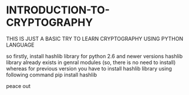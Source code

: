 # INTRODUCTION-TO-CRYPTOGRAPHY
THIS IS JUST A BASIC TRY TO LEARN CRYPTOGRAPHY USING PYTHON LANGUAGE

so firstly, install hashlib library
for python 2.6 and newer versions  hashlib library already exists in genral modules (so, there is no need to install)
whereas for previous version you have to install hashlib library using following command
pip install hashlib


peace out
